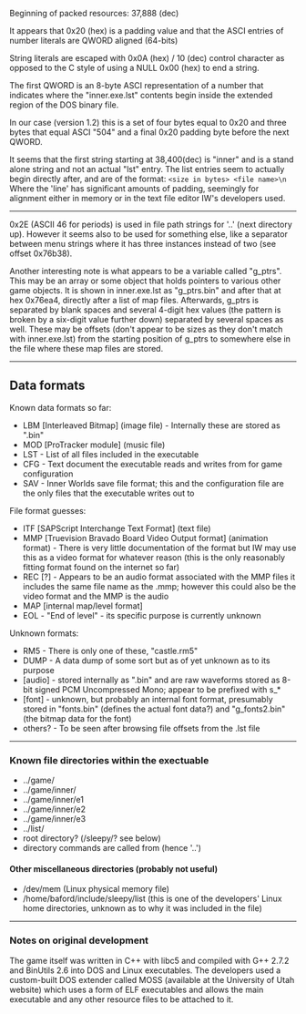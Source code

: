 Beginning of packed resources: 37,888 (dec)

It appears that 0x20 (hex) is a padding value and that the ASCI entries of number literals are QWORD aligned (64-bits)

String literals are escaped with 0x0A (hex) / 10 (dec) control character as opposed to the C style of using a NULL 0x00 (hex) to end a string.

The first QWORD is an 8-byte ASCI representation of a number that indicates where the "inner.exe.lst" contents begin inside the extended region of the DOS binary file.

In our case (version 1.2) this is a set of four bytes equal to 0x20 and three bytes that equal ASCI "504" and a final 0x20 padding byte before the next QWORD.

It seems that the first string starting at 38,400(dec) is "inner" and is a stand alone string and not an actual "lst" entry.  The list entries seem to actually begin directly after, and are of the format:
`<size in bytes> <file name>\n`
Where the 'line' has significant amounts of padding, seemingly for alignment either in memory or in the text file editor IW's developers used.

---

0x2E (ASCII 46 for periods) is used in file path strings for '..' (next directory up). However it seems also to be used for something else, like a separator between menu strings where it has three instances instead of two (see offset 0x76b38).

Another interesting note is what appears to be a variable called "g_ptrs". This may be an array or some object that holds pointers to various other game objects. It is shown in inner.exe.lst as "g_ptrs.bin" and after that at hex 0x76ea4, directly after a list of map files. Afterwards, g_ptrs is separated by blank spaces and several 4-digit hex values (the pattern is broken by a six-digit value further down) separated by several spaces as well. These may be offsets (don't appear to be sizes as they don't match with inner.exe.lst) from the starting position of g_ptrs to somewhere else in the file where these map files are stored.

---

## Data formats
Known data formats so far:

 - LBM [Interleaved Bitmap] (image file) - Internally these are stored as ".bin"
 - MOD [ProTracker module] (music file)
 - LST - List of all files included in the executable
 - CFG - Text document the executable reads and writes from for game configuration
 - SAV - Inner Worlds save file format; this and the configuration file are the only files that the executable writes out to

File format guesses:

- ITF [SAPScript Interchange Text Format] (text file)
- MMP [Truevision Bravado Board Video Output format] (animation format) - There is very little documentation of the format but IW may use this as a video format for whatever reason (this is the only reasonably fitting format found on the internet so far)
- REC [?] - Appears to be an audio format associated with the MMP files it includes the same file name as the .mmp; however this could also be the video format and the MMP is the audio
- MAP [internal map/level format]
- EOL - "End of level" - its specific purpose is currently unknown

Unknown formats:

 - RM5 - There is only one of these, "castle.rm5"
 - DUMP - A data dump of some sort but as of yet unknown as to its purpose
 - [audio] - stored internally as ".bin" and are raw waveforms stored as 8-bit signed PCM Uncompressed Mono; appear to be prefixed with s_*
 - [font] - unknown, but probably an internal font format, presumably stored in "fonts.bin" (defines the actual font data?) and "g_fonts2.bin" (the bitmap data for the font)
 - others? - To be seen after browsing file offsets from the .lst file

---

### Known file directories within the exectuable

 - ../game/
 - ../game/inner/
 - ../game/inner/e1
 - ../game/inner/e2
 - ../game/inner/e3
 - ../list/
 - root directory? (/sleepy/? see below)
 - directory commands are called from (hence '..')

#### Other miscellaneous directories (probably not useful)

 - /dev/mem (Linux physical memory file)
 - /home/baford/include/sleepy/list (this is one of the developers' Linux home directories, unknown as to why it was included in the file)

---

### Notes on original development
The game itself was written in C++ with libc5 and compiled with G++ 2.7.2 and BinUtils 2.6 into DOS and Linux executables. The developers used a custom-built DOS extender called MOSS (available at the University of Utah website) which uses a form of ELF executables and allows the main executable and any other resource files to be attached to it.

